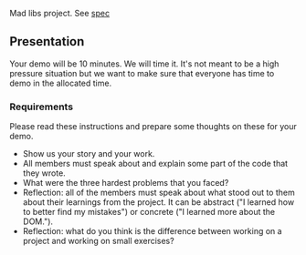 Mad libs project. See [spec](https://repl.it/@louisrli/recoded-mad-libz)

## Presentation

Your demo will be 10 minutes. We will time it. It's not meant to be a high
pressure situation but we want to make sure that everyone has time to demo in
the allocated time.

### Requirements

Please read these instructions and prepare some thoughts on these for your demo.

* Show us your story and your work.
* All members must speak about and explain some part of the code that they
  wrote.
* What were the three hardest problems that you faced?
* Reflection: all of the members must speak about what stood out to them
  about their learnings from the project. It can be abstract ("I learned how to
  better find my mistakes") or concrete ("I learned more about the DOM."). 
* Reflection: what do you think is the difference between working on a project
  and working on small exercises?
